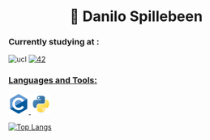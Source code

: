 <h1 align="center">👋 Danilo Spillebeen </h1>
<h3 align="left"> Currently studying at : </h3>
<p align ="left> <a href="https://uclouvain.be/fr/index.html" target="_blank" rel="noreferrer"> <img src="https://upload.wikimedia.org/wikipedia/commons/thumb/7/72/UCLouvain_logo.svg/2560px-UCLouvain_logo.svg.png" alt="ucl" height="70" </a>
<a href="https://42.fr/" target="_blank" rel="noreferrer"> <img src="https://upload.wikimedia.org/wikipedia/commons/thumb/8/8d/42_Logo.svg/1200px-42_Logo.svg.png" alt="42" height="70" </p>

<h3 align="left">Languages and Tools:</h3>
<p align="left"> <a href="https://www.cprogramming.com/" target="_blank" rel="noreferrer"> <img src="https://raw.githubusercontent.com/devicons/devicon/master/icons/c/c-original.svg" alt="c" width="40" height="40"/> </a> <a href="https://www.w3schools.com/cpp/" target="_blank" rel="noreferrer"> <a href="https://www.python.org" target="_blank" rel="noreferrer"> <img src="https://raw.githubusercontent.com/devicons/devicon/master/icons/python/python-original.svg" alt="python" width="40" height="40"/> </a> </p>

 [![Top Langs](https://github-readme-stats.vercel.app/api/top-langs/?username=DanNoKenshi&layout=compact)](https://github.com/anuraghazra/github-readme-stats)
